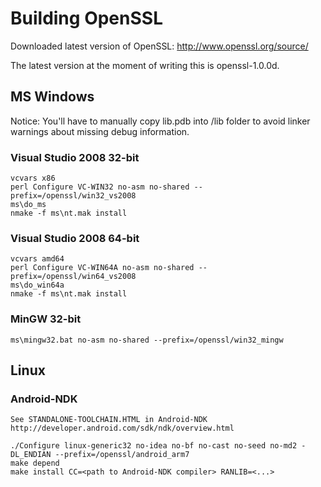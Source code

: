 # Building OpenSSL

Downloaded latest version of OpenSSL:
http://www.openssl.org/source/

The latest version at the moment of writing this is openssl-1.0.0d.

## MS Windows

Notice:
You'll have to manually copy lib.pdb into /lib folder to avoid linker warnings about missing debug information.

### Visual Studio 2008 32-bit

	vcvars x86
	perl Configure VC-WIN32 no-asm no-shared --prefix=/openssl/win32_vs2008
	ms\do_ms
	nmake -f ms\nt.mak install

### Visual Studio 2008 64-bit

	vcvars amd64
	perl Configure VC-WIN64A no-asm no-shared --prefix=/openssl/win64_vs2008
	ms\do_win64a
	nmake -f ms\nt.mak install

### MinGW 32-bit

	ms\mingw32.bat no-asm no-shared --prefix=/openssl/win32_mingw

## Linux

### Android-NDK

	See STANDALONE-TOOLCHAIN.HTML in Android-NDK http://developer.android.com/sdk/ndk/overview.html

	./Configure linux-generic32 no-idea no-bf no-cast no-seed no-md2 -DL_ENDIAN --prefix=/openssl/android_arm7
	make depend
	make install CC=<path to Android-NDK compiler> RANLIB=<...>
